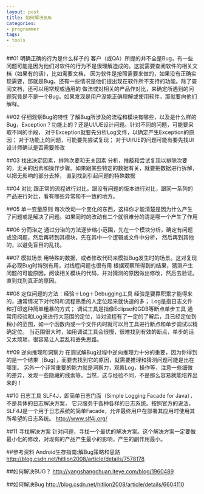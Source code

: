 ```yaml
---
layout: post
title: 如何解决BUG
categories:
- programmer
tags:
- tools
---
```



##01    明确正确的行为是什么样子的
客户（或QA）所提的并不全是Bug，有一些问题可能是因为他们对软件的行为不是很理解造成的。这就需要查阅软件的相关文档（如果有的话），比如需要文档，
因为软件是按照需要来做的，如果没有正确实现需要，那就是Bug。还有一些情况是他们提出现在软件所不支持的功能。除了查阅文档，还可以用常规或通用的
做法或对相关的产品作对比，来确定所遇到的问题究竟是不是一个Bug。如果发现是用户没能正确理解或使用软件，那就要向他们解释。

##02    仔细观察Bug的特性
了解Bug所涉及的流程和模块有哪些，以及是什么样的Bug，Exception？功能上的？还是UI/UE设计问题。针对不同的问题，可能要采取不同的手段，
对于Exception就要先分析Log文件，以确定产生Exception的原因；
对于功能上的问题，可能要先尝试复现；
对于UI/UE的问题可能有要先找UI设计师确认是否需要修改

##03    找出决定因素，排除次要和无关因素
分析，推敲和尝试复现以排除次要的，无关的因素和操作步骤。如果跟某些特定的数据有关，就要把数据进行拆解，以把无影响的部分去掉，
直到找到引起问题的特殊数据

##04    对比
跟正常的流程进行对比，跟没有问题的版本进行对比，跟同一系列的产品进行对比，看有哪些异常和不一致的地方。

##05    单一变量原则
每次改动一个变化的东西，这样你才能清楚是因为什么产生了问题或是解决了问题。如果同时的改动有二个就很难分的清是哪一个产生了作用

##06    分而治之
通过分治的方法逐步缩小范围，先在一个模块分析，确定有问题或没问题，然后再转到其模块，先在其中一个逻辑或文件中分析，
然后再到其他的，以避免盲目的乱找。

##07    模拟场景
用特殊的数据，或者修改代码来模拟Bug发生时的场景。这对复现非必现Bug时特别有用，对线程问题也很有用
根据观察所得到的结果，猜测产生问题的可能原因，阅读相关模块的代码，并对猜测的原因做出修改，然后去验证。直到找到真正的原因。

##08    定位问题的方法：经验＋Log＋Debugging工具
经验是要靠积累才能得来的，通常情况下对代码和流程熟悉的人定位起来就快速的多；
Log是指日志文件和打印这种简单粗暴的方式；
调试工具是指像Eclipse和GDB等断点单步工具
通常用经验和Log来进行大范围的定位，当对流程有了一定的了解后，且已经定位到稍小的范围，如一个函数内或一个文件内时就可以用工具进行断点和单步调试以精确定位。
当范围很大时，如用调试工具会很慢，很难找到有效的断点，单步的话又太烦琐，很容易让人混乱和丢失思路。

##09    逆向推理和洞察力
在调试解Bug过程中逆向推理力十分的重要，因为你得到的是一个结果（Bug），而要去找到它的原因，就需要推理和猜测问题可能是出在哪里。
另外一个非常重要的能力就是洞察力，观察Log，操作等，注意一些细微的差异，发现一些隐藏的线索等。当然，这与经验不同，不是那么容易就能培养出来的！

##10    日志工具
SLF4J，即简单日志门面（Simple Logging Facade for Java），不是具体的日志解决方案，
它只服务于各种各样的日志系统。按照官方的说法，SLF4J是一个用于日志系统的简单Facade，允许最终用户在部署其应用时使用其所希望的日志系统。
http://www.slf4j.org/

##11    寻找解决方案
针对问题，寻找一个最优的解决方案。这个解决方案一定要做最小化的修改，对现有的产品产生最小的影响，产生的副作用最小。



##参考资料
Android生存指南:解Bug策略和思路
http://blog.csdn.net/hitlion2008/article/details/7578178

##如何解决BUG？
http://yangshangchuan.iteye.com/blog/1960489

##如何解决Bug
http://blog.csdn.net/hitlion2008/article/details/6604110

